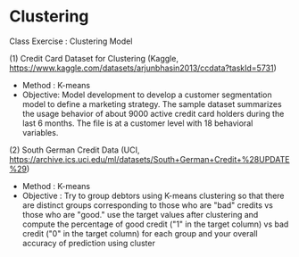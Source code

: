 # Clustering
Class Exercise : Clustering Model 


(1) Credit Card Dataset for Clustering 
(Kaggle, https://www.kaggle.com/datasets/arjunbhasin2013/ccdata?taskId=5731)

- Method : K-means
- Objective: 
Model development to develop a customer segmentation model to define a marketing strategy. 
The sample dataset summarizes the usage behavior of about 9000 active credit card holders during the last 6 months. The file is at a customer level with 18 behavioral variables.

(2) South German Credit Data 
(UCI, https://archive.ics.uci.edu/ml/datasets/South+German+Credit+%28UPDATE%29)

- Method : K-means
- Objective : 
Try to group debtors using K-means clustering so that there are distinct groups corresponding to those who are "bad" credits vs those who are "good." 
use the target values after clustering and compute the percentage of good credit ("1" in the target column) vs bad credit ("0" in the target column) for each group and your overall accuracy of prediction using cluster
